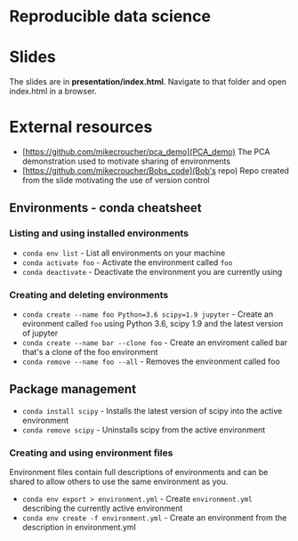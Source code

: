# Reproducible data science

# Slides

The slides are in **presentation/index.html**. Navigate to that folder and open index.html in a browser.

# External resources

* [https://github.com/mikecroucher/pca_demo](PCA_demo) The PCA demonstration used to motivate sharing of environments
* [https://github.com/mikecroucher/Bobs_code](Bob's repo) Repo created from the slide motivating the use of version control

## Environments - conda cheatsheet

### Listing and using installed environments

* `conda env list` - List all environments on your machine
* `conda activate foo` - Activate the environment called `foo`
* `conda deactivate` - Deactivate the environment you are currently using

### Creating and deleting environments

* `conda create --name foo Python=3.6 scipy=1.9 jupyter` - Create an evironment called `foo` using Python 3.6, scipy 1.9 and the latest version of jupyter 
* `conda create --name bar --clone foo` - Create an enviroment called bar that's a clone of the foo environment
* `conda remove --name foo --all` - Removes the environment called foo

## Package management

* `conda install scipy` - Installs the latest version of scipy into the active environment
* `conda remove scipy` - Uninstalls scipy from the active environment

### Creating and using environment files

Environment files contain full descriptions of environments and can be shared to allow others to use the same environment as you.

* `conda env export > environment.yml` - Create `environment.yml` describing the currently active environment
* `conda env create -f environment.yml` - Create an environment from the description in environment.yml
